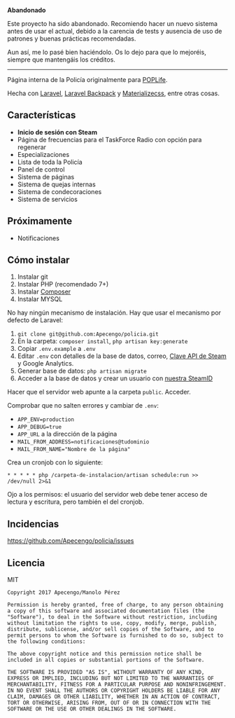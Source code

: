 **Abandonado**

Este proyecto ha sido abandonado. Recomiendo hacer un nuevo sistema antes de usar el actual, debido a la carencia de tests y ausencia de uso de patrones y buenas prácticas recomendadas.

Aun así, me lo pasé bien haciéndolo. Os lo dejo para que lo mejoréis, siempre que mantengáis los créditos.

----

Página interna de la Policía originalmente para [POPLife](http://plataoplomo.wtf).

Hecha con [Laravel](https://laravel.com), [Laravel Backpack](https://backpackforlaravel.com/) y [Materializecss](http://materializecss.com), entre otras cosas.

## Características

- **Inicio de sesión con Steam**
- Página de frecuencias para el TaskForce Radio con opción para regenerar
- Especializaciones
- Lista de toda la Policía
- Panel de control
- Sistema de páginas
- Sistema de quejas internas
- Sistema de condecoraciones
- Sistema de servicios

## Próximamente

- Notificaciones

## Cómo instalar

1. Instalar git
2. Instalar PHP (recomendado 7+)
3. Instalar [Composer](https://getcomposer.org/download/)
4. Instalar MYSQL

No hay ningún mecanismo de instalación. Hay que usar el mecanismo por defecto de Laravel:

1. `git clone git@github.com:Apecengo/policia.git`
2. En la carpeta: `composer install`, `php artisan key:generate`
3. Copiar `.env.example` a `.env`
4. Editar `.env` con detalles de la base de datos, correo, [Clave API de Steam](http://steamcommunity.com/dev/apikey) y Google Analytics.
5. Generar base de datos: `php artisan migrate`
5. Acceder a la base de datos y crear un usuario con [nuestra SteamID](https://steamid.io)

Hacer que el servidor web apunte a la carpeta `public`. Acceder.

Comprobar que no salten errores y cambiar de `.env`:

- `APP_ENV=production`
- `APP_DEBUG=true`
- `APP_URL` a la dirección de la página
- `MAIL_FROM_ADDRESS=notificaciones@tudominio`
- `MAIL_FROM_NAME="Nombre de la página"`

Crea un cronjob con lo siguiente:

`* * * * * php /carpeta-de-instalacion/artisan schedule:run >> /dev/null 2>&1`

Ojo a los permisos: el usuario del servidor web debe tener acceso de lectura y escritura, pero también el del cronjob.

## Incidencias

https://github.com/Apecengo/policia/issues

## Licencia

MIT

```
Copyright 2017 Apecengo/Manolo Pérez

Permission is hereby granted, free of charge, to any person obtaining a copy of this software and associated documentation files (the "Software"), to deal in the Software without restriction, including without limitation the rights to use, copy, modify, merge, publish, distribute, sublicense, and/or sell copies of the Software, and to permit persons to whom the Software is furnished to do so, subject to the following conditions:

The above copyright notice and this permission notice shall be included in all copies or substantial portions of the Software.

THE SOFTWARE IS PROVIDED "AS IS", WITHOUT WARRANTY OF ANY KIND, EXPRESS OR IMPLIED, INCLUDING BUT NOT LIMITED TO THE WARRANTIES OF MERCHANTABILITY, FITNESS FOR A PARTICULAR PURPOSE AND NONINFRINGEMENT. IN NO EVENT SHALL THE AUTHORS OR COPYRIGHT HOLDERS BE LIABLE FOR ANY CLAIM, DAMAGES OR OTHER LIABILITY, WHETHER IN AN ACTION OF CONTRACT, TORT OR OTHERWISE, ARISING FROM, OUT OF OR IN CONNECTION WITH THE SOFTWARE OR THE USE OR OTHER DEALINGS IN THE SOFTWARE.
```
